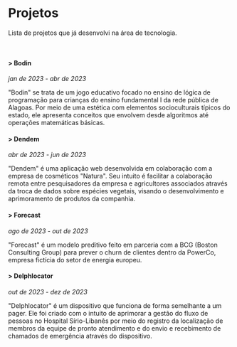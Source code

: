 # Projetos

Lista de projetos que já desenvolvi na área de tecnologia.

<br/>

#### > Bodin
*jan de 2023 - abr de 2023*

"Bodin" se trata de um jogo educativo focado no ensino de lógica de programação para crianças do ensino fundamental I da rede pública de Alagoas. Por meio de uma estética com elementos socioculturais típicos do estado, ele apresenta conceitos que envolvem desde algoritmos até operações matemáticas básicas.

#### > Dendem
*abr de 2023 - jun de 2023*

"Dendem" é uma aplicação web desenvolvida em colaboração com a empresa de cosméticos "Natura". Seu intuito é facilitar a colaboração remota entre pesquisadores da empresa e agricultores associados através da troca de dados sobre espécies vegetais, visando o desenvolvimento e aprimoramento de produtos da companhia.

#### > Forecast
*ago de 2023 - out de 2023*

"Forecast" é um modelo preditivo feito em parceria com a BCG (Boston Consulting Group) para prever o churn de clientes dentro da PowerCo, empresa fictícia do setor de energia europeu.

#### > Delphlocator
*out de 2023 - dez de 2023*

"Delphlocator" é um dispositivo que funciona de forma semelhante a um pager. Ele foi criado com o intuito de aprimorar a gestão do fluxo de pessoas no Hospital Sírio-Libanês por meio do registro da localização de membros da equipe de pronto atendimento e do envio e recebimento de chamados de emergência através do dispositivo.

